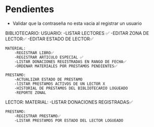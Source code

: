 # Pendientes

 - Validar que la contraseña no esta vacia al registrar un usuario


 BIBLIOTECARIO:
    USUARIO:
        -LISTAR LECTORES ✅
        -EDITAR ZONA DE LECTOR✅
        -EDITAR ESTADO DE LECTOR✅

    MATERIAL:
        -REGISTRAR LIBRO✅
        -REGISTRAR ARTICULO ESPECIAL ✅
        -LISTAR DONACIONES REGISTRADAS EN RANGO DE FECHA✅
        -ORDENAR MATERIALES POR PRESTAMOS PENDIENTES✅

    PRESTAMO:
        -ACTUALIZAR ESTADO DE PRESTAMO
        -lISTAR PRESTAMOS ACTIVOS DE UN LECTOR X
        -HISTORIAL DE PRESTAMOS DEL BIBLIOTECARIO LOGUEADO
        -REPORTE ZONAL

LECTOR:
    MATERIAL:
        -LISTAR DONACIONES REGISTRADAS✅

    PRESTAMO:
        -REGISTRAR PRESTAMO✅
        -LISTAR PRESTAMOS POR ESTADO DEL LECTOR LOGUEADO

